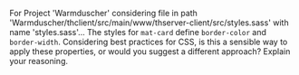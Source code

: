 For Project 'Warmduscher' considering file in path 'Warmduscher/thclient/src/main/www/thserver-client/src/styles.sass' with name 'styles.sass'... 
The styles for `mat-card` define `border-color` and `border-width`. Considering best practices for CSS, is this a sensible way to apply these properties, or would you suggest a different approach? Explain your reasoning.